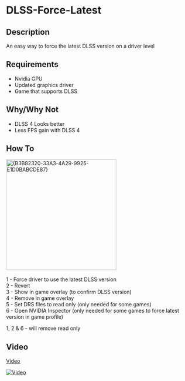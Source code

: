 # DLSS-Force-Latest

## Description
An easy way to force the latest DLSS version on a driver level

## Requirements
- Nvidia GPU
- Updated graphics driver
- Game that supports DLSS<br>

## Why/Why Not
- DLSS 4 Looks better
- Less FPS gain with DLSS 4<br>

## How To
<img width="301" alt="{B3B82320-33A3-4A29-9925-E1D0BABCDE87}" src="https://github.com/user-attachments/assets/9eb030a4-2af9-49c2-b7b4-e4ac44f65031" /><br><br>
1 - Force driver to use the latest DLSS version<br>
2 - Revert<br>
3 - Show in game overlay (to confirm DLSS version)<br>
4 - Remove in game overlay<br>
5 - Set DRS files to read only (only needed for some games)<br>
6 - Open NVIDIA Inspector (only needed for some games to force latest version in game profile)<br>

1, 2 & 6 - will remove read only

## Video
[Video](<https://youtu.be/o7O-DODzD5g>)

[![Video](https://img.youtube.com/vi/o7O-DODzD5g/maxresdefault.jpg)]([https://www.youtube.com/watch?v=o7O-DODzD5g](https://youtu.be/o7O-DODzD5g))
